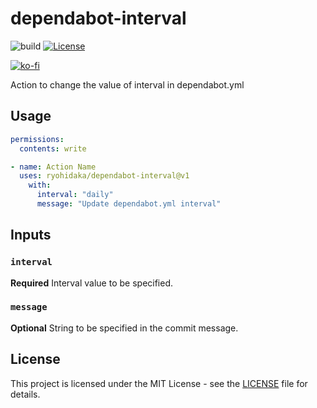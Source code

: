 # dependabot-interval

![build](https://github.com/ryohidaka/dependabot-interval/workflows/Build/badge.svg)
[![License](https://img.shields.io/badge/license-MIT-blue.svg)](https://opensource.org/licenses/MIT)

[![ko-fi](https://ko-fi.com/img/githubbutton_sm.svg)](https://ko-fi.com/B0B6TVH92)

Action to change the value of interval in dependabot.yml

## Usage

```yml
permissions:
  contents: write

- name: Action Name
  uses: ryohidaka/dependabot-interval@v1
    with:
      interval: "daily"
      message: "Update dependabot.yml interval"

```

## Inputs

### `interval`

**Required** Interval value to be specified.

### `message`

**Optional** String to be specified in the commit message.

## License

This project is licensed under the MIT License - see the [LICENSE](LICENSE) file for details.
